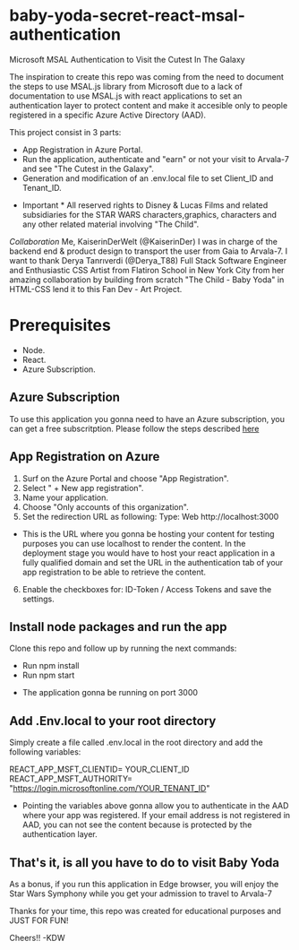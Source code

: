 # baby-yoda-secret-react-msal-authentication
Microsoft MSAL Authentication to Visit the Cutest In The Galaxy

The inspiration to create this repo was coming from  the need to document the steps to use MSAL.js library from
Microsoft due to a lack of documentation to use MSAL.js with react applications to set an  authentication layer to protect content and make it accesible only  to people registered
in a specific Azure Active Directory (AAD).

This project consist in  3 parts: 

- App Registration in Azure Portal.
- Run the application, authenticate and "earn" or not your  visit  to Arvala-7 and  see "The Cutest in the Galaxy".
- Generation and modification of an .env.local file to set Client_ID and  Tenant_ID.

* Important *
All reserved rights to Disney & Lucas Films and related subsidiaries for the STAR WARS characters,graphics, characters and any other related material involving "The Child". 

*Collaboration*
Me, KaiserinDerWelt (@KaiserinDer) I was in charge of the backend end & product design to transport the user from Gaia to Arvala-7.
I want to thank Derya Tanrıverdi (@Derya_T88) Full Stack Software Engineer  and Enthusiastic CSS Artist from Flatiron School in  New York City from her amazing collaboration by building from scratch "The Child - Baby Yoda" in HTML-CSS  lend it to this Fan Dev - Art Project.

# Prerequisites
- Node.
- React.
- Azure Subscription.

## Azure Subscription
To use this application you gonna need to have an Azure subscription, you can get a free subscritption. Please follow the steps described [here](https://azure.microsoft.com/en-us/free/search/?&ef_id=CjwKCAjwmv-DBhAMEiwA7xYrd1hmMfFN8i542vQmJdaYGflXHBMjQ2fHkxLy3pYdnGSlbRg7kGzxexoCZZgQAvD_BwE:G:s&OCID=AID2100073_SEM_CjwKCAjwmv-DBhAMEiwA7xYrd1hmMfFN8i542vQmJdaYGflXHBMjQ2fHkxLy3pYdnGSlbRg7kGzxexoCZZgQAvD_BwE:G:s)

## App Registration on Azure
1. Surf on the Azure Portal and choose "App Registration".
2. Select " + New app registration".
3. Name your application.
4. Choose "Only accounts of this organization".
5. Set the redirection URL as following:
Type: Web  http://localhost:3000 
* This is the URL where you gonna be hosting your content
for testing purposes you can use localhost to render the content.
In the deployment stage you would have to host your react application in a fully qualified domain and set the URL in the 
authentication tab of your app registration to be able to retrieve the content.
6. Enable the checkboxes for: ID-Token / Access Tokens and save the settings.

## Install node packages and run the app
Clone this repo and follow up by running the next commands:
- Run npm install
- Run npm start

* The application gonna be running on port 3000

## Add .Env.local to your root directory
Simply create a file called .env.local in the root directory
and add the following variables:

REACT_APP_MSFT_CLIENTID= YOUR_CLIENT_ID
REACT_APP_MSFT_AUTHORITY= "https://login.microsoftonline.com/YOUR_TENANT_ID"

- Pointing the variables above gonna allow you to authenticate in the AAD where your app was registered. If your email address is not registered in AAD, you can not see the content because is protected by the authentication layer.

## That's it, is all you have to do to visit Baby Yoda

As a bonus, if you run this application in Edge browser, you will enjoy the Star Wars Symphony while you get your admission to travel to Arvala-7


Thanks for your time, this repo was created for educational purposes and  JUST FOR FUN!

Cheers!!
-KDW